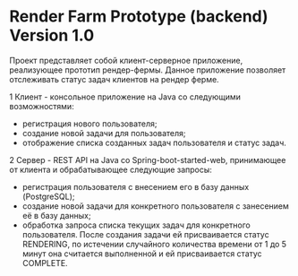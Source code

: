 # Render Farm Prototype (backend) Version 1.0

Проект представляет собой клиент-серверное приложение, реализующее прототип рендер-фермы.
Данное приложение позволяет отслеживать статус задач клиентов на рендер ферме.

1 Клиент - консольное приложение на Java со следующими возможностями:
- регистрация нового пользователя;
- создание новой задачи для пользователя;
- отображение списка созданных задач пользователя и статус задач.

2 Сервер - REST API на Java со Spring-boot-started-web, принимающее от клиента и обрабатывающее следующие запросы:
- регистрация пользователя с внесением его в базу данных (PostgreSQL);
- создание новой задачи для конкретного пользователя с занесением её в базу данных;
- обработка запроса списка текущих задач для конкретного пользователя.
После создания задачи ей присваивается статус RENDERING, по истечении случайного количества времени от 1 до 5 минут она считается выполненной и ей присваивается статус COMPLETE.
